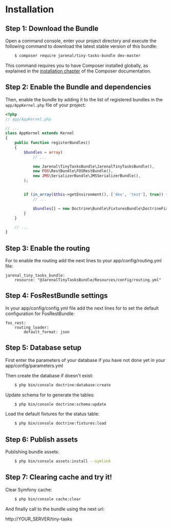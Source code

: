 Installation
============

Step 1: Download the Bundle
---------------------------

Open a command console, enter your project directory and execute the
following command to download the latest stable version of this bundle:

```bash
    $ composer require jarenal/tiny-tasks-bundle dev-master
```

This command requires you to have Composer installed globally, as explained
in the [installation chapter](https://getcomposer.org/doc/00-intro.md)
of the Composer documentation.

Step 2: Enable the Bundle and dependencies
------------------------------------------

Then, enable the bundle by adding it to the list of registered bundles
in the `app/AppKernel.php` file of your project:

```php
<?php
// app/AppKernel.php

// ...
class AppKernel extends Kernel
{
    public function registerBundles()
    {
        $bundles = array(
            // ...

            new Jarenal\TinyTasksBundle\JarenalTinyTasksBundle(),
            new FOS\RestBundle\FOSRestBundle(),
            new JMS\SerializerBundle\JMSSerializerBundle(),
        );


        if (in_array($this->getEnvironment(), ['dev', 'test'], true)) {
            // ...

            $bundles[] = new Doctrine\Bundle\FixturesBundle\DoctrineFixturesBundle();
        }
    }

    // ...
}
```

Step 3: Enable the routing
--------------------------

For to enable the routing add the next lines to your app/config/routing.yml file:

    jarenal_tiny_tasks_bundle:
        resource: "@JarenalTinyTasksBundle/Resources/config/routing.yml"

Step 4: FosRestBundle settings
------------------------------

In your app/config/config.yml file add the next lines for to set the default configuration for FosRestBundle:

    fos_rest:
        routing_loader:
            default_format: json

Step 5: Database setup
----------------------

First enter the parameters of your database if you have not done yet in your app/config/parameters.yml

Then create the database if doesn't exist:

```bash
    $ php bin/console doctrine:database:create
```

Update schema for to generate the tables:

```bash
    $ php bin/console doctrine:schema:update
```

Load the default fixtures for the status table:

```bash
    $ php bin/console doctrine:fixtures:load
```

Step 6: Publish assets
----------------------

Publishing bundle assets:

```bash
    $ php bin/console assets:install --symlink
```

Step 7: Clearing cache and try it!
----------------------

Clear Symfony cache:

```bash
    $ php bin/console cache:clear
```

And finally call to the bundle using the next url:

http://YOUR_SERVER/tiny-tasks

